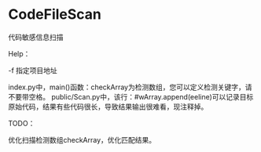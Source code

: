 # CodeFileScan
代码敏感信息扫描

Help：

-f 指定项目地址

index.py中，main()函数：checkArray为检测数组，您可以定义检测关键字，请不要带空格。
  public/Scan.py中，该行：#wArray.append(eeline)可以记录目标原始代码，结果有些代码很长，导致结果输出很难看，现注释掉。

TODO：

优化扫描检测数组checkArray，优化匹配结果。
